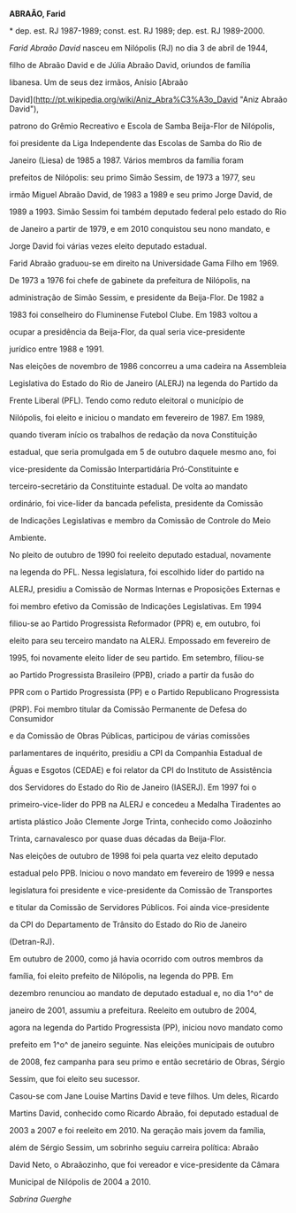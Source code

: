 **ABRAÃO, Farid**



\* dep. est. RJ 1987-1989; const. est. RJ 1989; dep. est. RJ 1989-2000.



*Farid Abraão David* nasceu em Nilópolis (RJ) no dia 3 de abril de 1944,

filho de Abraão David e de Júlia Abraão David, oriundos de família

libanesa. Um de seus dez irmãos, Anísio [Abraão

David](http://pt.wikipedia.org/wiki/Aniz_Abra%C3%A3o_David "Aniz Abraão David"),

patrono do Grêmio Recreativo e Escola de Samba Beija-Flor de Nilópolis,

foi presidente da Liga Independente das Escolas de Samba do Rio de

Janeiro (Liesa) de 1985 a 1987. Vários membros da família foram

prefeitos de Nilópolis: seu primo Simão Sessim, de 1973 a 1977, seu

irmão Miguel Abraão David, de 1983 a 1989 e seu primo Jorge David, de

1989 a 1993. Simão Sessim foi também deputado federal pelo estado do Rio

de Janeiro a partir de 1979, e em 2010 conquistou seu nono mandato, e

Jorge David foi várias vezes eleito deputado estadual.



Farid Abraão graduou-se em direito na Universidade Gama Filho em 1969.

De 1973 a 1976 foi chefe de gabinete da prefeitura de Nilópolis, na

administração de Simão Sessim, e presidente da Beija-Flor. De 1982 a

1983 foi conselheiro do Fluminense Futebol Clube. Em 1983 voltou a

ocupar a presidência da Beija-Flor, da qual seria vice-presidente

jurídico entre 1988 e 1991.



Nas eleições de novembro de 1986 concorreu a uma cadeira na Assembleia

Legislativa do Estado do Rio de Janeiro (ALERJ) na legenda do Partido da

Frente Liberal (PFL). Tendo como reduto eleitoral o município de

Nilópolis, foi eleito e iniciou o mandato em fevereiro de 1987. Em 1989,

quando tiveram início os trabalhos de redação da nova Constituição

estadual, que seria promulgada em 5 de outubro daquele mesmo ano, foi

vice-presidente da Comissão Interpartidária Pró-Constituinte e

terceiro-secretário da Constituinte estadual. De volta ao mandato

ordinário, foi vice-líder da bancada pefelista, presidente da Comissão

de Indicações Legislativas e membro da Comissão de Controle do Meio

Ambiente.



No pleito de outubro de 1990 foi reeleito deputado estadual, novamente

na legenda do PFL. Nessa legislatura, foi escolhido líder do partido na

ALERJ, presidiu a Comissão de Normas Internas e Proposições Externas e

foi membro efetivo da Comissão de Indicações Legislativas. Em 1994

filiou-se ao Partido Progressista Reformador (PPR) e, em outubro, foi

eleito para seu terceiro mandato na ALERJ. Empossado em fevereiro de

1995, foi novamente eleito líder de seu partido. Em setembro, filiou-se

ao Partido Progressista Brasileiro (PPB), criado a partir da fusão do

PPR com o Partido Progressista (PP) e o Partido Republicano Progressista

(PRP). Foi membro titular da Comissão Permanente de Defesa do Consumidor

e da Comissão de Obras Públicas, participou de várias comissões

parlamentares de inquérito, presidiu a CPI da Companhia Estadual de

Águas e Esgotos (CEDAE) e foi relator da CPI do Instituto de Assistência

dos Servidores do Estado do Rio de Janeiro (IASERJ). Em 1997 foi o

primeiro-vice-líder do PPB na ALERJ e concedeu a Medalha Tiradentes ao

artista plástico João Clemente Jorge Trinta, conhecido como Joãozinho

Trinta, carnavalesco por quase duas décadas da Beija-Flor.



Nas eleições de outubro de 1998 foi pela quarta vez eleito deputado

estadual pelo PPB. Iniciou o novo mandato em fevereiro de 1999 e nessa

legislatura foi presidente e vice-presidente da Comissão de Transportes

e titular da Comissão de Servidores Públicos. Foi ainda vice-presidente

da CPI do Departamento de Trânsito do Estado do Rio de Janeiro

(Detran-RJ).



Em outubro de 2000, como já havia ocorrido com outros membros da

família, foi eleito prefeito de Nilópolis, na legenda do PPB. Em

dezembro renunciou ao mandato de deputado estadual e, no dia 1^o^ de

janeiro de 2001, assumiu a prefeitura. Reeleito em outubro de 2004,

agora na legenda do Partido Progressista (PP), iniciou novo mandato como

prefeito em 1^o^ de janeiro seguinte. Nas eleições municipais de outubro

de 2008, fez campanha para seu primo e então secretário de Obras, Sérgio

Sessim, que foi eleito seu sucessor.



Casou-se com Jane Louise Martins David e teve filhos. Um deles, Ricardo

Martins David, conhecido como Ricardo Abraão, foi deputado estadual de

2003 a 2007 e foi reeleito em 2010. Na geração mais jovem da família,

além de Sérgio Sessim, um sobrinho seguiu carreira política: Abraão

David Neto, o Abraãozinho, que foi vereador e vice-presidente da Câmara

Municipal de Nilópolis de 2004 a 2010.



*Sabrina Guerghe*



